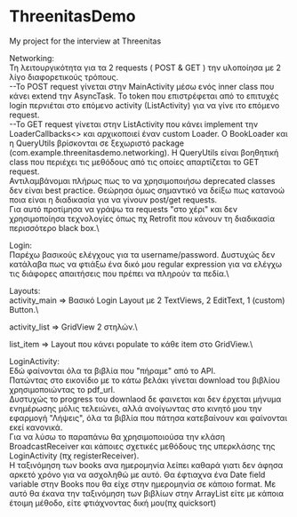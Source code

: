 # ThreenitasDemo
My project for the interview at Threenitas

Networking:\
Τη λειτουργικότητα για τα 2 requests ( POST & GET ) την υλοποίησα με 2 λίγο διαφορετικούς τρόπους.\
--Το POST request γίνεται στην MainActivity μέσω ενός inner class που κάνει extend την AsyncTask. Το token που επιστρέφεται από το επιτυχές login περνιέται στο επόμενο activity (ListActivity) για να γίνε ιτο επόμενο request.\
--To GET request γίνεται στην ListActivity που κάνει implement την LoaderCallbacks<> και αρχικοποιεί έναν custom Loader. 
Ο BookLoader και η QueryUtils βρίσκονται σε ξεχωριστό package (com.example.threenitasdemo.networking). H QueryUtils είναι βοηθητική class που περιέχει τις μεθόδους από τις οποίες απαρτίζεται το GET request.\
Αντιλαμβάνομαι πλήρως πως το να χρησιμοποιήσω deprecated classes δεν είναι best practice. Θεώρησα όμως σημαντικό να δείξω πως κατανοώ ποια είναι η διαδικασία για να γίνουν post/get requests.\
Για αυτό προτίμησα να γράψω τα requests "στο χέρι" και δεν χρησιμοποίησα τεχνολογίες όπως πχ Retrofit που κάνουν τη διαδικασία περισσότερο black box.\

Login:\
Παρέχω βασικούς ελέγχους για τα username/password. Δυστυχώς δεν κατάλαβα πως να φτιάξω ένα δικό μου regular expression για να ελέγχω τις διάφορες απαιτήσεις που πρέπει να πληρούν τα πεδία.\

Layouts:\
activity_main => Βασικό Login Layout με 2 TextViews, 2 EditText, 1 (custom) Button.\

activity_list => GridView 2 στηλών.\

list_item => Layout που κάνει populate το κάθε item στo GridView.\

LoginActivity:\
Εδώ φαίνονται όλα τα βιβλία που "πήραμε" από το API.\
Πατώντας στο εικονίδιο με το κάτω βελάκι γίνεται download του βιβλίου χρησιμοποιώντας το pdf_url.\
Δυστυχώς το progress του downlaod δε φαινεται και δεν έρχεται μήνυμα ενημέρωσης μόλις τελειώνει, αλλά ανοίγωντας στο κινητό μου την εφαρμογή "Λήψεις",
όλα τα βιβλία που πάτησα κατεβαίνουν και φαίνονται εκεί κανονικά.\
Για να λύσω το παραπάνω θα χρησιμοποιούσα την κλάση BroadcastReceiver και κάποιες σχετικές μεθόδους της υπερκλάσης της LoginActivity (πχ registerReceiver).\
Η ταξινόμηση των books ανα ημερομηνία λείπει καθαρά γιατι δεν άφησα αρκετό χρόνο για να ασχοληθώ με αυτό. Θα έφτιαχνα ένα Date field variable στην Books που θα είχε στην ημερομηνία σε
κάποιο format. Με αυτό θα έκανα την ταξινόμηση των βιβλίων στην ArrayList<Book> είτε με κάποια έτοιμη μέθοδο, είτε φτιάχνοντας δική μου(πχ quicksort)
